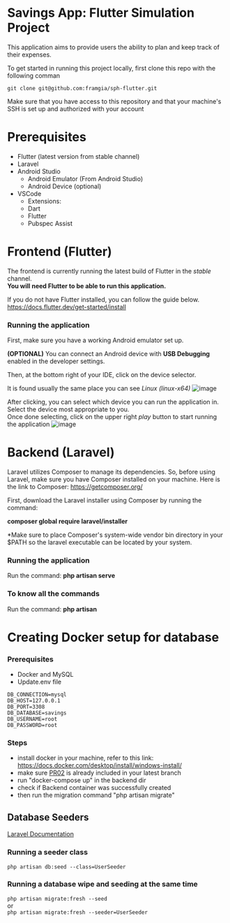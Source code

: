 # Savings App: Flutter Simulation Project
This application aims to provide users the ability to plan and keep track of their expenses.

To get started in running this project locally, first clone this repo with the following comman

```
git clone git@github.com:framgia/sph-flutter.git
```

Make sure that you have access to this repository and that your machine's SSH is set up and authorized with your account

# Prerequisites
- Flutter (latest version from stable channel)
- Laravel
- Android Studio
  - Android Emulator (From Android Studio)
  - Android Device (optional)
- VSCode
  - Extensions:
  - Dart
  - Flutter
  - Pubspec Assist

# Frontend (Flutter)
The frontend is currently running the latest build of Flutter in the *stable* channel. <br>
**You will need Flutter to be able to run this application.**

If you do not have Flutter installed, you can follow the guide below. <br>
https://docs.flutter.dev/get-started/install

### Running the application
First, make sure you have a working Android emulator set up.

**(OPTIONAL)**
You can connect an Android device with **USB Debugging** enabled in the developer settings.

Then, at the bottom right of your IDE, click on the device selector.

It is found usually the same place you can see *Linux (linux-x64)*
![image](https://github.com/framgia/sph-flutter/assets/99173155/6aa1ce4c-18ae-42be-8333-78927f6f242d)

After clicking, you can select which device you can run the application in. Select the device most appropriate to you. <br>
Once done selecting, click on the upper right *play* button to start running the application
![image](https://github.com/framgia/sph-flutter/assets/99173155/82dfc361-ec23-4b1c-ad0b-c34f45b9b44b)

# Backend (Laravel)
Laravel utilizes Composer to manage its dependencies. So, before using Laravel, make sure you have Composer installed on your machine.
Here is the link to Composer: https://getcomposer.org/

First, download the Laravel installer using Composer by running the command:

**composer global require laravel/installer**

*Make sure to place Composer's system-wide vendor bin directory in your $PATH so the laravel executable can be located by your system.

### Running the application
Run the command: **php artisan serve**

### To know all the commands
Run the command: **php artisan**

# Creating Docker setup for database
### Prerequisites
- Docker and MySQL
- Update.env file
```
DB_CONNECTION=mysql
DB_HOST=127.0.0.1
DB_PORT=3308
DB_DATABASE=savings
DB_USERNAME=root
DB_PASSWORD=root
```

### Steps
- install docker in your machine, refer to this link: https://docs.docker.com/desktop/install/windows-install/
- make sure [PR02](https://github.com/framgia/sph-flutter/pull/2) is already included in your latest branch
- run "docker-compose up" in the backend dir
- check if Backend container was successfully created
- then run the migration command "php artisan migrate"

## Database Seeders
[Laravel Documentation](https://laravel.com/docs/8.x/seeding#introduction)
### Running a seeder class
`php artisan db:seed --class=UserSeeder`

### Running a database wipe and seeding at the same time
`php artisan migrate:fresh --seed`  
or  
`php artisan migrate:fresh --seeder=UserSeeder`